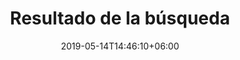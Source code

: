 ---
title: "Resultado de la búsqueda"
date: 2019-05-14T14:46:10+06:00
description: "This is meta description"
---